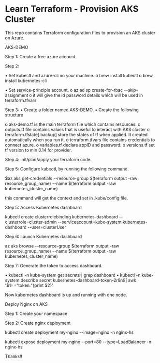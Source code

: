 # Learn Terraform - Provision AKS Cluster

This repo contains Terraform configuration files to provision an AKS cluster on Azure.

AKS-DEMO


Step 1: Create a free azure account.

Step 2:

•	Set kubectl and azure-cli on your machine.
o	brew install kubectl
o	brew install kubernetes-cli

•	Set service-principle account.
o	az ad sp create-for-rbac --skip-assignment
o	it will give the id password details which will be used in terraform.tfvars

Step 3:
•	Create a folder named AKS-DEMO.
•	Create the following structure

 
o	aks-demo.tf is the main terraform file which contains resources.
o	outputs.tf file contains values that is useful to interact with AKS cluster
o	terraform.tfstate[.backup] store the states of tf when applied. It created automatically when you run it.
o	terraform.tfvars file contains credentials to connect azure.
o	variables.tf declare appID and password.
o	versions.tf set tf version to min 0.14 for provider.


Step 4: init/plan/apply your terraform code.

Step 5:  Configure kubectl, by running the following command.

$az aks get-credentials --resource-group $(terraform output -raw resource_group_name) --name $(terraform output -raw kubernetes_cluster_name)

this command will get the context and set in .kube/config file.



Step 5: Access Kubernetes dashboard

kubectl create clusterrolebinding kubernetes-dashboard --clusterrole=cluster-admin --serviceaccount=kube-system:kubernetes-dashboard --user=clusterUser

Step 6: Launch Kubernetes dashboard

az aks browse --resource-group $(terraform output -raw resource_group_name) --name $(terraform output -raw kubernetes_cluster_name)

Step 7: Generate the token to access dashboard.

•	kubectl -n kube-system get secrets | grep dashboard
•	kubectl -n kube-system describe secret kubernetes-dashboard-token-2r6n9| awk '$1=="token:"{print $2}'

Now kubernetes dashboard is up and running with one node.


Deploy Nginx on AKS

Step 1: Create your namespace

Step 2: Create nginx deployment

kubectl create deployment my-nginx --image=nginx -n nginx-hs

kubectl expose deployment my-nginx --port=80 --type=LoadBalancer -n nginx-hs


	

Thanks!!
